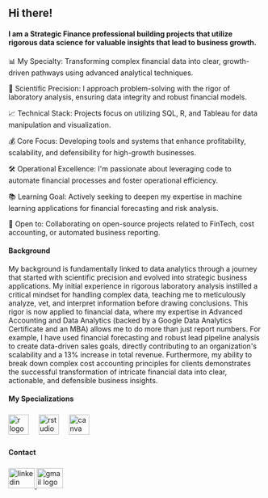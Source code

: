 ## Hi there! 
#### I am a Strategic Finance professional building projects that utilize rigorous data science for valuable insights that lead to business growth.

📊 My Specialty: Transforming complex financial data into clear, growth-driven pathways using advanced analytical techniques.

🔬 Scientific Precision: I approach problem-solving with the rigor of laboratory analysis, ensuring data integrity and robust financial models.

📈 Technical Stack: Projects focus on utilizing SQL, R, and Tableau for data manipulation and visualization.

💰 Core Focus: Developing tools and systems that enhance profitability, scalability, and defensibility for high-growth businesses.

🛠️ Operational Excellence: I'm passionate about leveraging code to automate financial processes and foster operational efficiency.

📚 Learning Goal: Actively seeking to deepen my expertise in machine learning applications for financial forecasting and risk analysis.

🤝 Open to: Collaborating on open-source projects related to FinTech, cost accounting, or automated business reporting.

#### Background
My background is fundamentally linked to data analytics through a journey that started with scientific precision and evolved into strategic business applications. My initial experience in rigorous laboratory analysis instilled a critical mindset for handling complex data, teaching me to meticulously analyze, vet, and interpret information before drawing conclusions. This rigor is now applied to financial data, where my expertise in Advanced Accounting and Data Analytics (backed by a Google Data Analytics Certificate and an MBA) allows me to do more than just report numbers. For example, I have used financial forecasting and robust lead pipeline analysis to create data-driven sales goals, directly contributing to an organization's scalability and a 13% increase in total revenue. Furthermore, my ability to break down complex cost accounting principles for clients demonstrates the successful transformation of intricate financial data into clear, actionable, and defensible business insights.

<h4 align="left">My Specializations</h4>

###

<div align="left">
  <img src="https://cdn.jsdelivr.net/gh/devicons/devicon/icons/r/r-original.svg" height="40" alt="r logo"  />
  <img width="12" />
  <img src="https://cdn.jsdelivr.net/gh/devicons/devicon/icons/rstudio/rstudio-original.svg" height="40" alt="rstudio logo"  />
  <img width="12" />
  <img src="https://cdn.jsdelivr.net/gh/devicons/devicon/icons/canva/canva-original.svg" height="40" alt="canva logo"  />
</div>

###

<div align="left">
</div>

###

<h4 align="left">Contact</h4>

###

<div align="left">
  <a href="www.linkedin.com/in/stephenpnicholson" target="_blank">
    <img src="https://raw.githubusercontent.com/maurodesouza/profile-readme-generator/master/src/assets/icons/social/linkedin/default.svg" width="52" height="40" alt="linkedin logo"  />
  </a>
  <a href="snicho23@gmail.com" target="_blank">
    <img src="https://raw.githubusercontent.com/maurodesouza/profile-readme-generator/master/src/assets/icons/social/gmail/default.svg" width="52" height="40" alt="gmail logo"  />
  </a>
</div>

###

